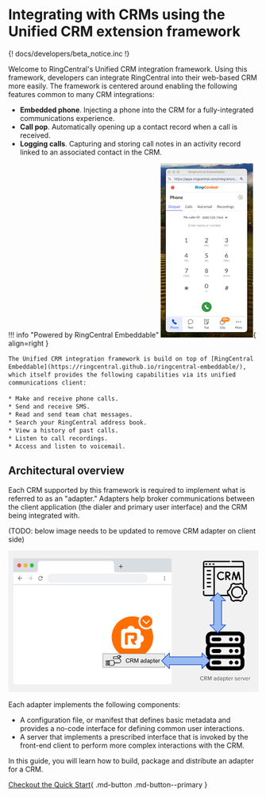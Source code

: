 # Integrating with CRMs using the Unified CRM extension framework

{! docs/developers/beta_notice.inc !}

Welcome to RingCentral's Unified CRM integration framework. Using this framework, developers can integrate RingCentral into their web-based CRM more easily. The framework is centered around enabling the following features common to many CRM integrations:

* **Embedded phone**. Injecting a phone into the CRM for a fully-integrated communications experience.
* **Call pop**. Automatically opening up a contact record when a call is received.
* **Logging calls**. Capturing and storing call notes in an activity record linked to an associated contact in the CRM.

<div id="powered-by-embeddable" markdown>

!!! info "Powered by RingCentral Embeddable"
    ![RingCentral Embeddable](../img/embeddable.png){ align=right }
	
	The Unified CRM integration framework is build on top of [RingCentral Embeddable](https://ringcentral.github.io/ringcentral-embeddable/), which itself provides the following capabilities via its unified communications client:

    * Make and receive phone calls.
    * Send and receive SMS.
    * Read and send team chat messages. 
    * Search your RingCentral address book.
    * View a history of past calls.
    * Listen to call recordings.
    * Access and listen to voicemail. 

</div>

## Architectural overview

Each CRM supported by this framework is required to implement what is referred to as an "adapter." Adapters help broker communications between the client application (the dialer and primary user interface) and the CRM being integrated with. 

(TODO: below image needs to be updated to remove CRM adapter on client side)

![Adapter architecture diagram](../img/adapter-arch.png)

Each adapter implements the following components:

* A configuration file, or manifest that defines basic metadata and provides a no-code interface for defining common user interactions. 
* A server that implements a prescribed interface that is invoked by the front-end client to perform more complex interactions with the CRM. 

In this guide, you will learn how to build, package and distribute an adapter for a CRM.

[Checkout the Quick Start](quick-start.md){ .md-button .md-button--primary }

